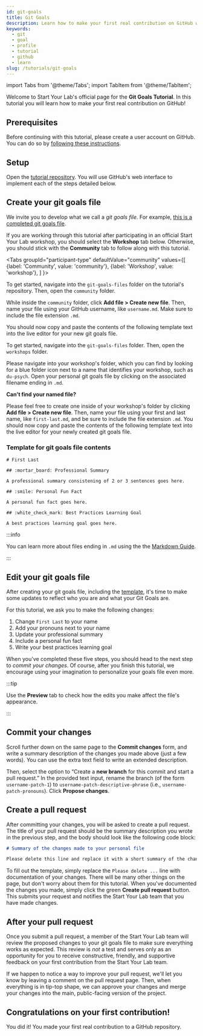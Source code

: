 ```yaml
---
id: git-goals
title: Git Goals
description: Learn how to make your first real contribution on GitHub with the Git Goals Tutorial
keywords:
  - git
  - goal
  - profile
  - tutorial
  - github
  - learn
slug: /tutorials/git-goals
---
```


import Tabs from '@theme/Tabs';
import TabItem from '@theme/TabItem';

Welcome to Start Your Lab's official page for the **Git Goals Tutorial**.
In this tutorial you will learn how to make your first real contribution
on GitHub!

## Prerequisites

Before continuing with this tutorial, please create a user account on GitHub.
You can do so by [following these instructions](/docs/github-accounts#create-your-github-user-account).

## Setup

Open the [tutorial repository](https://github.com/startyourlab/git-goals-tutorial). You will
use GitHub's web interface to implement each of the steps detailed below.

## Create your git goals file

We invite you to develop what we call a <i>git goals file</i>. For example, [this is a completed git goals file](https://github.com/startyourlab/git-goals-tutorial/blob/main/community/aridyckovsky.md).

If you are working through this tutorial after participating in an official Start Your Lab workshop, you should select the **Workshop** tab below. Otherwise, you should stick with the **Community** tab to follow along with this tutorial.

<Tabs
  groupId="participant-type"
  defaultValue="community"
  values={[
    {label: 'Community', value: 'community'},
    {label: 'Workshop', value: 'workshop'},
  ]
}>
  <TabItem value="community">
    <p>
      To get started, navigate into the <code>git-goals-files</code> folder on the tutorial's repository.
      Then, open the <code>community</code> folder.
    </p>
    <p>
      While inside the <code>community</code> folder, click <b>Add file > Create new file</b>. Then, name your file
      using your GitHub username, like <code>username.md</code>. Make sure to include the file
      extension <code>.md</code>.
    </p>
    <p>
      You should now copy and paste the contents of the following template text into the live editor for your new git goals file.
    </p>
  </TabItem>
  <TabItem value="workshop">
    <p>
      To get started, navigate into the <code>git-goals-files</code> folder.
      Then, open the <code>workshops</code> folder.
    </p>
    <p> 
      Please navigate into your workshop's folder, which you can find by looking for a blue
      folder icon next to a name that identifies your workshop, such as <code>du-psych</code>.
      Open your personal git goals file by clicking on the associated filename ending in <code>.md</code>.
    </p>
    <p>
      <b>Can't find your named file?</b>
    </p>
    <p>
      Please feel free to create one inside of your
      workshop's folder by clicking <b>Add file > Create new file</b>. Then, name your file
      using your first and last name, like <code>first-last.md</code>, and be sure to include the file
      extension <code>.md</code>.
      You should now copy and paste the contents of the following template text into the live editor for your newly created git goals file.
    </p>
  </TabItem>
</Tabs>

### Template for git goals file contents

```{md}
# First Last

## :mortar_board: Professional Summary

A professional summary consistening of 2 or 3 sentences goes here.

## :smile: Personal Fun Fact

A personal fun fact goes here.

## :white_check_mark: Best Practices Learning Goal

A best practices learning goal goes here.
```

:::info

You can learn more about files ending in `.md` using the the [Markdown Guide](https://www.markdownguide.org/).

:::

## Edit your git goals file

After creating your git goals file, including the [template](#template-for-git-goals-file-contents), it's time to make some updates to reflect who you are and what your Git Goals are.

For this tutorial, we ask you to make the following changes:

1. Change `First Last` to your name
2. Add your pronouns next to your name
3. Update your professional summary
4. Include a personal fun fact
5. Write your best practices learning goal

When you've completed these five steps, you should head to the next step to _commit
your changes_. Of course, after you finish this tutorial, we encourage using
your imagination to personalize your goals file even more.

:::tip

Use the **Preview** tab to check how the edits you make affect the file's appearance.

:::

<!-- TODO: Provide suggested next steps/ideas for personalizing -->

## Commit your changes

Scroll further down on the same page to the **Commit changes** form, and write a summary description of 
the changes you made above (just a few words). You can use the extra text field to write an extended description.

Then, select the option to “Create a **new branch** for this commit and start a pull request.”
In the provided text input, rename the branch (of the form `username-patch-1`) to `username-patch-descriptive-phrase`
(i.e., `username-patch-pronouns`). Click **Propose changes**.

## Create a pull request

After committing your changes, you will be asked to create a pull request.
The title of your pull request should be the summary description you wrote in the previous step,
and the body should look like the following code block: 

```md
# Summary of the changes made to your personal file

Please delete this line and replace it with a short summary of the changes made to your personal git goals file.

```

To fill out the template, simply replace the `Please delete ...` line with documentation of your changes.
There will be many other things on the page, but don't worry about them for this tutorial. When you've documented
the changes you made, simply click the green **Create pull request** button. This submits your request and notifies
the Start Your Lab team that you have made changes.

## After your pull request

Once you submit a pull request, a member of the Start Your Lab team will review the
proposed changes to your git goals file to make sure everything works as expected. This
review is _not_ a test and serves only as an opportunity for you to receive constructive, friendly,
and supportive feedback on your first contribution from the Start Your Lab team.

If we happen to notice a way to improve your pull request, we'll let you know by leaving a
comment on the pull request page. Then, when everything
is in tip-top shape, we can approve your changes and merge your changes into the
main, public-facing version of the project.

<!-- TODO: What happens after pull request submitted -->

## Congratulations on your first contribution!

You did it! You made your first real contribution to a GitHub repository.
